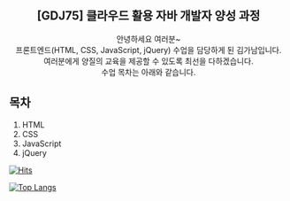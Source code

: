 <div align="center">
    <h2>[GDJ75] 클라우드 활용 자바 개발자 양성 과정</h2>
    안녕하세요 여러분~ 
    <br>프론트엔드(HTML, CSS, JavaScript, jQuery) 수업을 담당하게 된 김가남입니다.
    <br> 여러분에게 양질의 교육을 제공할 수 있도록 최선을 다하겠습니다. 
    <br> 수업 목차는 아래와 같습니다.
</div>

## 목차
1. HTML
2. CSS
3. JavaScript
4. jQuery

[![Hits](https://hits.seeyoufarm.com/api/count/incr/badge.svg?url=https%3A%2F%2Fgithub.com%2Fdevkgn%2Fgdj75&count_bg=%23FFBF00&title_bg=%23555555&icon=github.svg&icon_color=%23E7E7E7&title=hits&edge_flat=false)](https://hits.seeyoufarm.com)

[![Top Langs](https://github-readme-stats.vercel.app/api/top-langs/?username=devkgn&layout=donut)](https://github.com/devkgn/github-readme-stats)